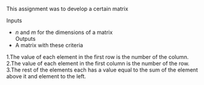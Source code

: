 This assignment was to develop a certain matrix 
  
Inputs  
* *n* and *m* for the dimensions of a matrix    
Outputs 
* A matrix with these criteria  
  
1.The value of each element in the first row is the number of the column.  
2.The value of each element in the first column is the number of the row.   
3.The rest of the elements each has a value equal to the sum of the element above it and element to the left. 

